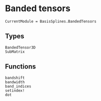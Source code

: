 # Banded tensors

```@meta
CurrentModule = BasisSplines.BandedTensors
```

## Types

```@docs
BandedTensor3D
SubMatrix
```

## Functions

```@docs
bandshift
bandwidth
band_indices
setindex!
dot
```
